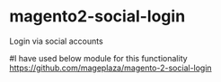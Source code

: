 # magento2-social-login
Login via social accounts

#I have used below module for this functionality
https://github.com/mageplaza/magento-2-social-login
